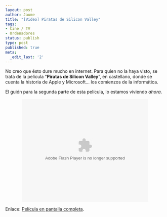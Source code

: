 ```yaml
---
layout: post
author: Jaume
title: "[Video] Piratas de Silicon Valley"
tags:
- Cine / TV
- Ordenadores
status: publish
type: post
published: true
meta:
  _edit_last: '2'
---
```

No creo que ésto dure mucho en internet. Para quien no la haya visto, se trata de la película &#8220;<strong>Piratas de Silicon Valley</strong>&#8220;, en castellano, donde se cuenta la historia de Apple y Microsoft&#8230; los comienzos de la informática.

El guión para la segunda parte de esta película, lo estamos viviendo <em>ahora</em>.

<center><embed style="width:400px; height:326px;" id="VideoPlayback" type="application/x-shockwave-flash" src="http://video.google.com/googleplayer.swf?docId=-7039094381603369679&hl=es" flashvars=""> </embed></center>

Enlace: <a href="http://video.google.es/videoplay?docid=-7039094381603369679&q=piratas+silicon">Película en pantalla completa</a>.
